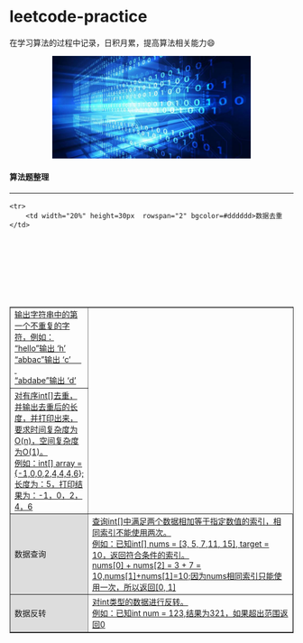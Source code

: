 # leetcode-practice
在学习算法的过程中记录，日积月累，提高算法相关能力😄

<div align=center>
<img src="resouce/arithmetic_logo.jpeg" width = "70%" height = "70%"/>
</div>

#### 算法题整理

****

<table align="center" border="1" cellspacing="0" width="100%">

	<tr>
		<td width="20%" height=30px  rowspan="2" bgcolor=#dddddd>数据去重</td>
      	<td height=30px><a href="code\1001-输出字符串中第一个不重复的字符.md">输出字符串中的第一个不重复的字符，例如：</br>“hello”输出 ‘h’ </br>“abbac”输出 ‘c’ 
      	</br>“abdabe”输出 ‘d’
   		</a>
   		</td>
   </tr>
   <tr>
      	<td height=30px><a href="code\1002-有序int[]去重.md">对有序int[]去重，并输出去重后的长度，并打印出来，要求时间复杂度为O(n)，空间复杂度为O(1)。</br>例如：int[] array = {-1,0,0,2,4,4,4,6};</br>
			长度为：5，打印结果为：-1，0，2，4，6
		</a>
		</td>
   </tr> 
   


   <tr>
		<td width="20%" height=30px  rowspan="1" bgcolor=#dddddd>数据查询</td>
      	<td height=30px><a href="code\2001-返回满足求和的数据索引.md">查询int[]中满足两个数据相加等于指定数值的索引，相同索引不能使用两次。</br>例如：已知int[] nums = [3, 5, 7,11, 15], target = 10，返回符合条件的索引。</br>
		nums[0] + nums[2] = 3 + 7 = 10,nums[1]+nums[1]=10;因为nums相同索引只能使用一次，所以返回[0, 1]
   		</a>
   		</td>
   </tr>
   
   
   
   <tr>
		<td width="20%" height=30px  rowspan="1" bgcolor=#dddddd>数据反转</td>
      	<td height=30px><a href="code\3001-int数据反转.md">对int类型的数据进行反转。</br>例如：已知int num = 123,结果为321，如果超出范围返回0</br>
	   		</a>
	   		</td>
   </tr>

</table>


